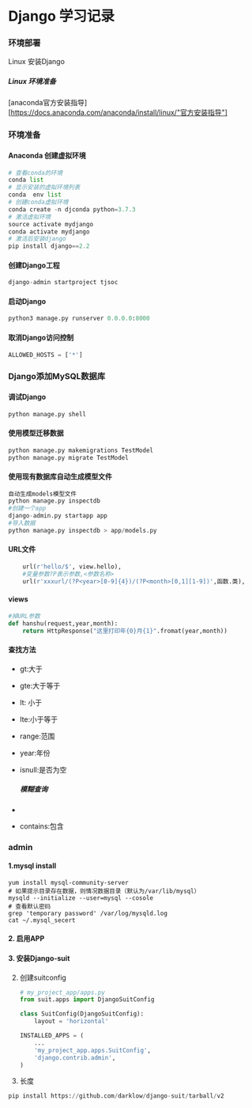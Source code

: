 # Django 学习记录

### 环境部署

Linux 安装Django

##### Linux 环境准备

[anaconda官方安装指导][https://docs.anaconda.com/anaconda/install/linux/"官方安装指导"]

### 环境准备

#### Anaconda 创建虚拟环境

```python
# 查看conda的环境
conda list
# 显示安装的虚拟环境列表
conda  env list
# 创建conda虚拟环境
conda create -n djconda python=3.7.3
# 激活虚拟环境
source activate mydjango
conda activate mydjango
# 激活后安装django
pip install django==2.2
```

#### 创建Django工程

``` python
django-admin startproject tjsoc
```

#### 启动Django

```python
python3 manage.py runserver 0.0.0.0:8000
```

#### 取消Django访问控制

```python
ALLOWED_HOSTS = ['*']
```

### Django添加MySQL数据库

 

#### 调试Django

```python
python manage.py shell
```

#### 使用模型迁移数据

```python
python manage.py makemigrations TestModel
python manage.py migrate TestModel
```

#### 使用现有数据库自动生成模型文件

```python
自动生成models模型文件
python manage.py inspectdb
#创建一个app
django-admin.py startapp app
#导入数据
python manage.py inspectdb > app/models.py
```

#### URL文件

```python
	url(r'hello/$', view.hello),
	#变量参数?P表示参数,<参数名称>
    url(r'xxxurl/(?P<year>[0-9]{4})/(?P<month>[0,1][1-9])',函数.类),
```

#### views

```python
#掉URL参数
def hanshu(request,year,month):
    return HttpResponse("这里打印年{0}月{1}".fromat(year,month))
```

#### 查找方法

- gt:大于

- gte:大于等于

- lt: 小于

- lte:小于等于

- range:范围

- year:年份

- isnull:是否为空

  ##### 模糊查询

- 

- contains:包含

### admin

#### 1.mysql install

``` shell
yum install mysql-community-server
# 如果提示目录存在数据，则情况数据目录（默认为/var/lib/mysql）
mysqld --initialize --user=mysql --cosole
# 查看默认密码
grep 'temporary password' /var/log/mysqld.log
cat ~/.mysql_secert
```



#### 2. 启用APP



#### 3. 安装Django-suit

2. 创建suitconfig

   ```python
   # my_project_app/apps.py
   from suit.apps import DjangoSuitConfig
   
   class SuitConfig(DjangoSuitConfig):
       layout = 'horizontal'
   ```

   ```python
   INSTALLED_APPS = (
       ...
       'my_project_app.apps.SuitConfig',
       'django.contrib.admin',
   )
   ```

3. 长度

```python
pip install https://github.com/darklow/django-suit/tarball/v2
```

